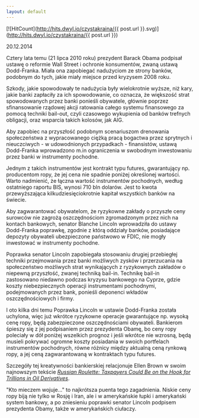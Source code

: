 ```yaml
---
layout: default
---
```


[![HitCount](http://hits.dwyl.io/czystakraina/{{ post.url }}.svg)](http://hits.dwyl.io/czystakraina/{{ post.url }})

<!--218-->
<p>20.12.2014</p>
<p>Cztery lata temu (21 lipca 2010 roku) prezydent Barack Obama podpisał ustawę o reformie Wall Street i ochronie konsumentów, zwaną ustawą Dodd-Franka. Miała ona zapobiegać nadużyciom ze strony banków, podobnym do tych, jakie miały miejsce przed kryzysem 2008 roku.</p>
<p>Szkody, jakie spowodowały te nadużycia były wielokrotnie wyższe, niż kary, jakie banki zapłaciły za ich spowodowanie, co oznacza, że większość strat spowodowanych przez banki ponieśli obywatele, głównie poprzez sfinansowanie rządowej akcji ratowania całego systemu finansowego za pomocą techniki bail-out, czyli czasowego wykupienia od banków trefnych obligacji, oraz wsparcia takich kolosów, jak AIG.</p>
<p>Aby zapobiec na przyszłość podobnym scenariuszom drenowania społeczeństwa z wypracowanego ciężką pracą bogactwa przez sprytnych i nieuczciwych - w udowodnionych przypadkach - finansistów, ustawą Dodd-Franka wprowadzono m.in ograniczenia w swobodnym inwestowaniu przez banki w instrumenty pochodne.</p>
<p>Jednym z takich instrumentów jest kontrakt typu futures, gwarantujący np. producentom ropy, że jej cena nie spadnie poniżej określonej wartości. Warto nadmienić, że łączna wartość instrumentów pochodnych, według ostatniego raportu BIS, wynosi 710 bln dolarów. Jest to kwota przewyższająca kilkudziesięciokrotnie kapitał wszystkich banków na świecie.</p>
<p>Aby zagwarantować obywatelom, że ryzykowne zakłady o przyszłe ceny surowców nie zagrożą oszczędnościom zgromadzonym przez nich na kontach bankowych, senator Blanche Lincoln wprowadziła do ustawy Dodd-Franka poprawkę, zgodnie z którą oddziały banków, posiadające depozyty obywateli ubezpieczone państwowo w FDIC, nie mogły inwestować w instrumenty pochodne.</p>
<p>Poprawka senator Lincoln zapobiegała stosowaniu drugiej przebiegłej techniki przejmowania przez banki możliwych zysków i przerzucania na społeczeństwo możliwych strat wynikających z ryzykownych zakładów o niepewną przyszłość, zwanej techniką bail-in. Technikę bail-in zastosowano niedawno podczas kryzysu bankowego na Cyprze, gdzie koszty niebezpiecznych operacji instrumentami pochodnymi, podejmowanych przez bank, ponieśli deponenci wkładów oszczędnościowych i firmy.</p>
<p>I oto kilka dni temu Poprawka Lincoln w ustawie Dodd-Franka została uchylona, więc już wkrótce ryzykowne operacje gwarantujące np. wysoką cenę ropy, będą zabezpieczone oszczędnościami obywateli. Bankierom śpieszy się z jej podpisaniem przez prezydenta Obamę, bo ceny ropy poleciały w dół poniżej wszelkich prognoz i jeśli wkrótce nie wzrosną, będą musieli pokrywać ogromne koszty posiadania w swoich portfelach instrumentów pochodnych, równe różnicy między aktualną ceną rynkową ropy, a jej ceną zagwarantowaną w kontraktach typu futures.</p>
<p>Szczegóły tej kreatywności bankierskiej relacjonuje Ellen Brown w swoim najnowszym tekście <i><a href="http://www.commondreams.org/views/2014/12/19/russian-roulette-taxpayers-could-be-hook-trillions-oil-derivatives" title="Artykuł Ellen Brown" target="_blank">Russian Roulette: Taxpayers Could Be on the Hook for Trillions in Oil Derivatives</a></i>.</p>
<p>"Kto mieczem wojuje..." to najkrótsza puenta tego zagadnienia. Niskie ceny ropy biją nie tylko w Rosję i Iran, ale i w amerykańskie łupki i amerykański system bankowy, a po zniesieniu poprawki senator Lincoln podpisem prezydenta Obamy, także w amerykańskich ciułaczy.</p>